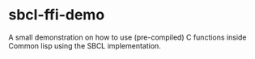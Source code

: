 # sbcl-ffi-demo
A small demonstration on how to use (pre-compiled) C functions inside Common lisp using the SBCL implementation.
